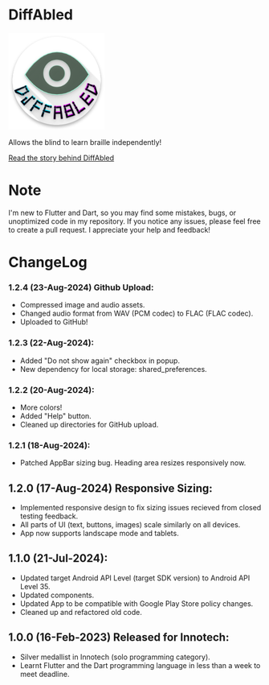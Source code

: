 # DiffAbled
[![DiffAbled Logo](https://github.com/aamir-azeez/diffabled/blob/main/android/app/src/main/res/mipmap-xxxhdpi/ic_launcher.png)](https://aamirazeez.com/story/diffabled)

Allows the blind to learn braille independently!

[Read the story behind DiffAbled](https://aamirazeez.com/story/diffabled)

# Note
I'm new to Flutter and Dart, so you may find some mistakes, bugs, or unoptimized code in my repository.
If you notice any issues, please feel free to create a pull request. I appreciate your help and feedback!

# ChangeLog
### 1.2.4 (23-Aug-2024) Github Upload:
- Compressed image and audio assets.
- Changed audio format from WAV (PCM codec) to FLAC (FLAC codec).
- Uploaded to GitHub!
### 1.2.3 (22-Aug-2024):
- Added "Do not show again" checkbox in popup.
- New dependency for local storage: shared_preferences.
### 1.2.2 (20-Aug-2024):
- More colors!
- Added "Help" button.
- Cleaned up directories for GitHub upload.
### 1.2.1 (18-Aug-2024):
- Patched AppBar sizing bug. Heading area resizes responsively now.
## 1.2.0 (17-Aug-2024) Responsive Sizing:
- Implemented responsive design to fix sizing issues recieved from closed testing feedback.
- All parts of UI (text, buttons, images) scale similarly on all devices.
- App now supports landscape mode and tablets.

## 1.1.0 (21-Jul-2024):
- Updated target Android API Level (target SDK version) to Android API Level 35.
- Updated components.
- Updated App to be compatible with Google Play Store policy changes.
- Cleaned up and refactored old code.

## 1.0.0 (16-Feb-2023) Released for Innotech:
- Silver medallist in Innotech (solo programming category).
- Learnt Flutter and the Dart programming language in less than a week to meet deadline.
